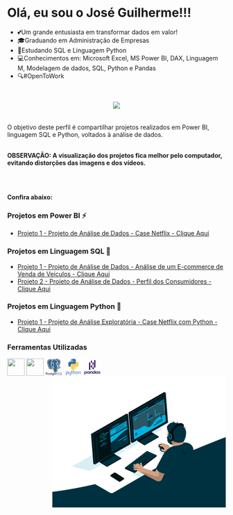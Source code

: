 # Olá, eu sou o José Guilherme!!!


- 💕Um grande entusiasta em transformar dados em valor!
- 🎓Graduando em Administração de Empresas
- 🚀Estudando SQL e Linguagem Python
- 💻Conhecimentos em: Microsoft Excel, MS Power BI, DAX, Linguagem M, Modelagem de dados, SQL, Python e Pandas
- 🔍#OpenToWork

<br />

<div align= 'center'>

![](https://komarev.com/ghpvc/?username=jguilhermeex&style=for-the-badge)

</div>

<br />
 O objetivo deste perfil é compartilhar projetos realizados em Power BI, linguagem SQL e Python, voltados à análise de dados.
 <br />
 <br />
 
**OBSERVAÇÃO: A visualização dos projetos fica melhor pelo computador, evitando distorções das imagens e dos vídeos.**

 <br />
 <br />
 
**Confira abaixo:**

 ### Projetos em Power BI ⚡
 - [Projeto 1 - Projeto de Análise de Dados - Case Netflix - Clique Aqui](https://github.com/jguilhermeex/powerbi.git)
 
 ### Projetos em Linguagem SQL 💾                                                                                                                                   
 - [Projeto 1 - Projeto de Análise de Dados - Análise de um E-commerce de Venda de Veículos - Clique Aqui](https://github.com/jguilhermeex/PortfolioSQL-02.git)
 - [Projeto 2 - Projeto de Análise de Dados - Perfil dos Consumidores - Clique Aqui](https://github.com/jguilhermeex/PortfolioSQL-03.git)

 ### Projetos em Linguagem Python 🐍
 
- [Projeto 1  - Projeto de Análise Exploratória - Case Netflix com Python - Clique Aqui](https://github.com/jguilhermeex/Python_Pandas.git)


### Ferramentas Utilizadas
 <div>
<img src="https://github.com/sempostma/office365-icons/blob/master/png/1024/excel.png"width="40" height=40"/>
<img src="https://github.com/microsoft/PowerBI-Icons/blob/main/PNG/Power-BI.png"width="40" height=40"/>
<img src="https://github.com/devicons/devicon/blob/master/icons/postgresql/postgresql-original-wordmark.svg" width="40" height=40"/>
<img src="https://github.com/devicons/devicon/blob/master/icons/python/python-original-wordmark.svg" width="40" height=40 "/>
<img src="https://github.com/devicons/devicon/blob/master/icons/pandas/pandas-original-wordmark.svg" width="40" height=40"/>


 
  
<div style="display: flex; justify-content: space-between;"> <br>
  <img align="left"height="300" alt="coding-time" src="code.gif">

   
   
   
   

      


   







